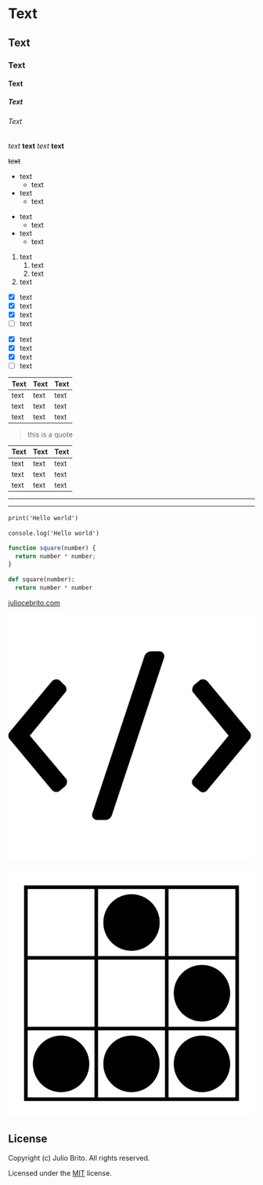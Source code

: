 # Text
## Text
### Text
#### Text
##### Text
###### Text

*text*
**text**
_text_
__text__


~~text~~

* text
  * text
* text
  * text
  
- text
  - text
- text
  - text

1. text
    1. text
    1. text
1. text


<!-- GITHUB TODO -->
- [x] text
- [x] text
- [x] text
- [ ] text

* [x] text
* [x] text
* [x] text
* [ ] text
<!-- GITHUB TODO -->


| Text | Text | Text |
| --- | --- | --- |
| text | text | text |
| text | text | text |
| text | text | text |

> this is a quote

Text | Text | Text
--- | --- | ---
text | text | text
text | text | text
text | text | text

---
___

`print('Hello world')`

`console.log('Hello world')`

```javascript
function square(number) {
  return number * number;
}
```

```python
def square(number):
  return number * number
```

[juliocebrito.com](https://juliocebrito.com)

![code](code.png "code")

![hack](hack.png "hack")

## License

Copyright (c) Julio Brito. All rights reserved.

Licensed under the [MIT](LICENSE.txt) license.